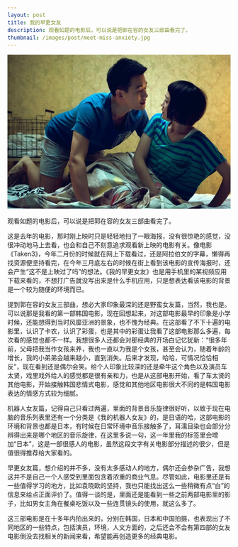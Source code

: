 ```yaml
---
layout: post
title: 我的早更女友
description: 观看如题的电影后，可以说是把郭在容的女友三部曲看完了。
thumbnail: /images/post/meet-miss-anxiety.jpg
---
```


<img class="mx-auto mb-6" src="/images/post/meet-miss-anxiety.jpg" alt="Meet Miss Anxiety"/>

观看如题的电影后，可以说是把郭在容的女友三部曲看完了。

这是去年的电影，那时刚上映时只是轻轻地扫了一眼海报，没有很惊艳的感觉，没很冲动地马上去看，也会和自己不刻意追求观看新上映的电影有关。像电影《Taken3》，今年二月份的时候就在网上下载看过，还是阿拉伯文的字幕，懒得再找资源便坚持看完，在今年三月底左右的时候在街上看到该电影的宣传海报时，还会产生“这不是上映过了吗”的想法。《我的早更女友》也是用手机里的某视频应用下载来看的，不想打广告就没写出来是什么手机应用，只是想表达看该电影的背景是一个较为随便的环境而已。

提到郭在容的女友三部曲，想必大家印象最深的还是野蛮女友篇，当然，我也是。可以说那是我看的第一部韩国电影，现在回想起来，对这部电影最早的印象是小学时候，还能想得到当时风靡亚洲的景象，也不愧为经典。在这部看了不下十遍的电影里，认识了卡农，认识了彩蛋，也是其中的彩蛋让我看了这部电影那么多遍，每次看的感觉也都不一样。我想很多人还都会对那经典的开场白记忆犹新：“很多年前，父母把我当作女孩来养，我也一直以为我是个女孩，甚至会认为，随着年龄的增长，我的小弟弟会越来越小，直到消失。后来才发现，哈哈，可情况恰恰相反”，现在看到还是偶尔会笑。给个人印象比较深的还是牵牛这个角色以及演员车太贤，戏里戏外给人的感觉都是很有亲和力，也是从这部电影开始，看了车太贤的其他电影，开始接触韩国悲情式电影，感觉和其他地区电影很大不同的是韩国电影表达的情感方式较为细腻。

机器人女友篇，记得自己只看过两遍，里面的背景音乐旋律很好听，以致于现在电脑的音乐列表里还有一个分类是《我的机器人女友》的，是日语的哈，这部电影的环境和背景也都是日本，有时候在日常环境中音乐接触多了，耳濡目染也会部分分辨得出来是哪个地区的音乐旋律，在这里多说一句，这一年里我的标签里会增加“日本”，这是一部很感人的电影，虽然这段文字有关电影部分描述的很少，但是值很得推荐给大家看的。

早更女友篇，想介绍的并不多，没有太多感动人的地方，偶尔还会参杂广告，我想这并不是自己一个人感受到里面包含着浓重的商业气息。尽管如此，电影里还是有一些值得学习的地方，比如袁晓欧的坚持，我也只能找出这么一些稍微有点“白”的信息来给点正面评价了。值得一谈的是，里面还是能看到一些之前两部电影里的影子，比如男女主角在餐桌吃饭以及一些连贯镜头的使用，就这么多了。

这三部电影是在十多年内拍出来的，分别在韩国，日本和中国拍摄，也表现出了不同地区的一些特点，包括演员，环境，人文方面的，之后还会不会有第四部的女友电影倒没去找相关的新闻来看，希望能再创造更多的经典电影。
